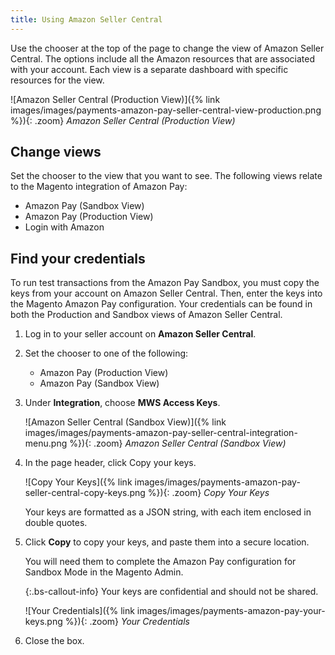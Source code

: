 ```yaml
---
title: Using Amazon Seller Central
---
```


Use the chooser at the top of the page to change the view of Amazon Seller Central. The options include all the Amazon resources that are associated with your account. Each view is a separate dashboard with specific resources for the view.

![Amazon Seller Central (Production View)]({% link images/images/payments-amazon-pay-seller-central-view-production.png %}){: .zoom}
_Amazon Seller Central (Production View)_

## Change views

Set the chooser to the view that you want to see. The following views relate to the Magento integration of Amazon Pay:

- Amazon Pay (Sandbox View)
- Amazon Pay (Production View)
- Login with Amazon

## Find your credentials

To run test transactions from the Amazon Pay Sandbox, you must copy the keys from your account on Amazon Seller Central. Then, enter the keys into the Magento Amazon Pay configuration. Your credentials can be found in both the Production and Sandbox views of Amazon Seller Central.

1. Log in to your seller account on **Amazon Seller Central**.

1. Set the chooser to one of the following:

   - Amazon Pay (Production View)
   - Amazon Pay (Sandbox View)

1. Under **Integration**, choose **MWS Access Keys**.

   ![Amazon Seller Central (Sandbox View)]({% link images/images/payments-amazon-pay-seller-central-integration-menu.png %}){: .zoom}
   _Amazon Seller Central (Sandbox View)_

1. In the page header, click <span class="btn">Copy your keys</span>.

   ![Copy Your Keys]({% link images/images/payments-amazon-pay-seller-central-copy-keys.png %}){: .zoom}
   _Copy Your Keys_

   Your keys are formatted as a JSON string, with each item enclosed in double quotes.

1. Click **Copy** to copy your keys, and paste them into a secure location.

   You will need them to complete the Amazon Pay configuration for Sandbox Mode in the Magento Admin.

   {:.bs-callout-info}
   Your keys are confidential and should not be shared.

   ![Your Credentials]({% link images/images/payments-amazon-pay-your-keys.png %}){: .zoom}
   _Your Credentials_

1. Close the box.
